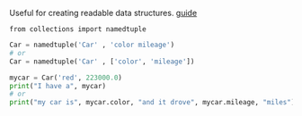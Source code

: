 Useful for creating readable data structures.
[guide](https://dbader.org/blog/writing-clean-python-with-namedtuples)

`from collections import namedtuple`
```python
Car = namedtuple('Car' , 'color mileage')
# or
Car = namedtuple('Car' , ['color', 'mileage'])

mycar = Car('red', 223000.0)
print("I have a", mycar)
# or
print("my car is", mycar.color, "and it drove", mycar.mileage, "miles")
```
